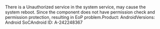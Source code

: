 There is a Unauthorized service in the system service, may cause the system reboot. Since the component does not have permission check and permission protection, resulting in EoP problem.Product: AndroidVersions: Android SoCAndroid ID: A-242248367